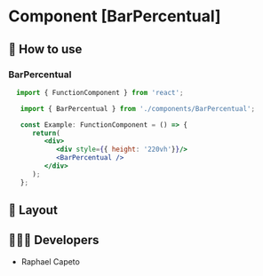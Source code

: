 # Component [BarPercentual]


## 🚀 How to use

### BarPercentual
```jsx
  import { FunctionComponent } from 'react';

   import { BarPercentual } from './components/BarPercentual';

   const Example: FunctionComponent = () => {
      return(
         <div>
            <div style={{ height: '220vh'}}/> 
            <BarPercentual />
         </div>
      );
   };
```

## 🔖 Layout

<p align="left">

</p>

## 👨🏻‍💻 Developers
- Raphael Capeto


